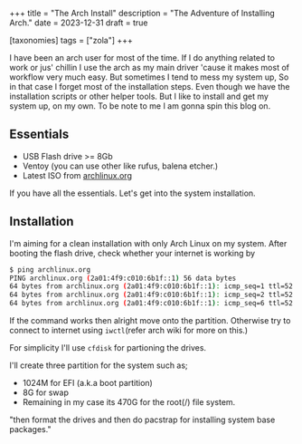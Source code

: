 +++
title = "The Arch Install"
description = "The Adventure of Installing Arch."
date = 2023-12-31
draft = true

[taxonomies]
tags = ["zola"]
+++

I have been an arch user for most of the time. If I do anything related to work or jus' chillin I use the arch as my main driver 'cause it makes most of workflow very much easy. But sometimes I tend to mess my system up, So in that case I forget most of the installation steps. Even though we have the installation scripts or other helper tools. But I like to install and get my system up, on my own. To be note to me I am gonna spin this blog on.

## Essentials

-   USB Flash drive >= 8Gb
-   Ventoy (you can use other like rufus, balena etcher.)
-   Latest ISO from [archlinux.org](https://archlinux.org)

If you have all the essentials. Let's get into the system installation.

## Installation

I'm aiming for a clean installation with only Arch Linux on my system. After booting the flash drive, check whether your internet is working by

```bash
$ ping archlinux.org
PING archlinux.org (2a01:4f9:c010:6b1f::1) 56 data bytes
64 bytes from archlinux.org (2a01:4f9:c010:6b1f::1): icmp_seq=1 ttl=52 time=201 ms
64 bytes from archlinux.org (2a01:4f9:c010:6b1f::1): icmp_seq=2 ttl=52 time=196 ms
64 bytes from archlinux.org (2a01:4f9:c010:6b1f::1): icmp_seq=6 ttl=52 time=196 ms
```

If the command works then alright move onto the partition. Otherwise try to connect to internet using `iwctl`(refer arch wiki for more on this.)

For simplicity I'll use `cfdisk` for partioning the drives.

I'll create three partition for the system such as;

-   1024M for EFI (a.k.a boot partition)
-   8G for swap
-   Remaining in my case its 470G for the root(/) file system.

"then format the drives and then do pacstrap for installing system base packages."

